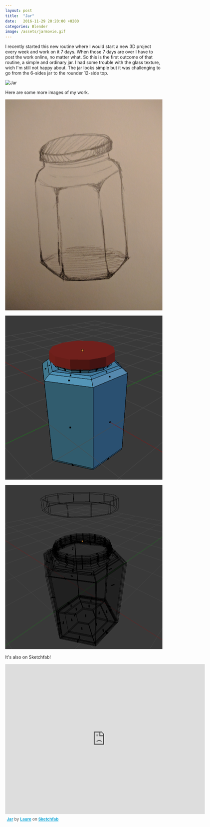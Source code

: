 ```yaml
---
layout: post
title:  "Jar"
date:   2016-11-29 20:20:00 +0200
categories: Blender
image: /assets/jarmovie.gif
---
```

I recently started this new routine where I would start a new 3D project every week and work on it 7 days. When those 7 days are over I have to post the work online, no matter what.
So this is the first outcome of that routine, a simple and ordinary jar.
I had some trouble with the glass texture, wich I'm still not happy about. The jar looks simple but it was challenging to go from the 6-sides jar to the rounder 12-side top.

![Jar]({{page.image}})

Here are some more images of my work.

![Jar](/assets/jar_drawing.jpg)

![Jar](/assets/jar_blender.png)

![Jar](/assets/jar_wireframe.png)

It's also on Sketchfab!

<div class="sketchfab-embed-wrapper"><iframe width="640" height="480" src="https://sketchfab.com/models/87b695b1e0d44466a72493688df6e40a/embed" frameborder="0" allowvr allowfullscreen mozallowfullscreen="true" webkitallowfullscreen="true" onmousewheel=""></iframe>

<p style="font-size: 13px; font-weight: normal; margin: 5px; color: #4A4A4A;">
    <a href="https://sketchfab.com/models/87b695b1e0d44466a72493688df6e40a?utm_medium=embed&utm_source=website&utm_campain=share-popup" target="_blank" style="font-weight: bold; color: #1CAAD9;">Jar</a>
    by <a href="https://sketchfab.com/lolopoly?utm_medium=embed&utm_source=website&utm_campain=share-popup" target="_blank" style="font-weight: bold; color: #1CAAD9;">Laure</a>
    on <a href="https://sketchfab.com?utm_medium=embed&utm_source=website&utm_campain=share-popup" target="_blank" style="font-weight: bold; color: #1CAAD9;">Sketchfab</a>
</p>
</div>
